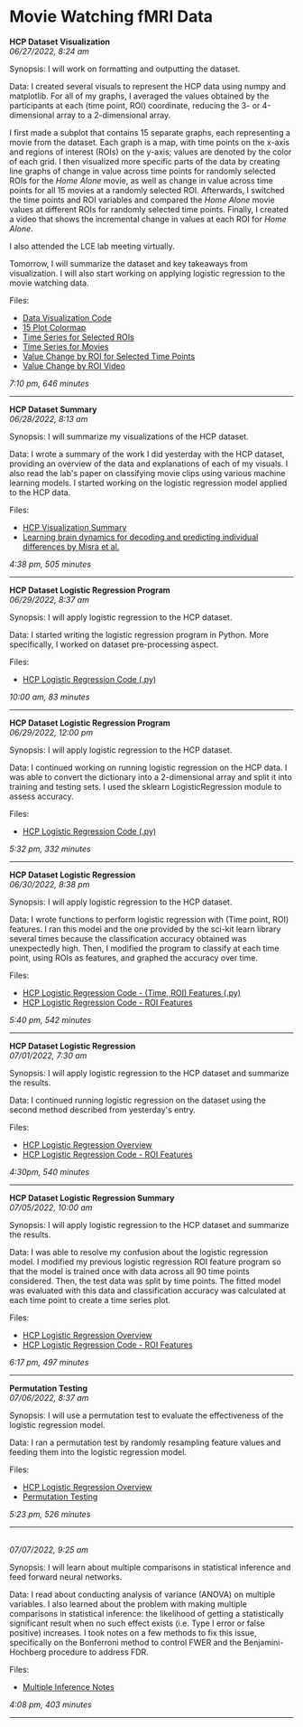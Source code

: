 # Movie Watching fMRI Data

<b>HCP Dataset Visualization</b><br>
<i>06/27/2022, 8:24 am</i>


Synopsis: I will work on formatting and outputting the dataset.

Data: I created several visuals to represent the HCP data using numpy and matplotlib. For all of my graphs, I averaged the values obtained by the participants at each (time point, ROI) coordinate, reducing the 3- or 4-dimensional array to a 2-dimensional array. 

I first made a subplot that contains 15 separate graphs, each representing a movie from the dataset. Each graph is a map, with time points on the x-axis and regions of interest (ROIs) on the y-axis; values are denoted by the color of each grid. I then visualized more specific parts of the data by creating line graphs of change in value across time points for randomly selected ROIs for the *Home Alone* movie, as well as change in value across time points for all 15 movies at a randomly selected ROI. Afterwards, I switched the time points and ROI variables and compared the *Home Alone* movie values at different ROIs for randomly selected time points. Finally, I created a video that shows the incremental change in values at each ROI for *Home Alone*. 

I also attended the LCE lab meeting virtually.

Tomorrow, I will summarize the dataset and key takeaways from visualization. I will also start working on applying logistic regression to the movie watching data.

Files:
* [Data Visualization Code](./hcp_data/data.ipynb)
* [15 Plot Colormap](./hcp_data/roi_timeseries_map.png)
* [Time Series for Selected ROIs](./hcp_data/time_rois.png)
* [Time Series for Movies](./hcp_data/time_movies.png)
* [Value Change by ROI for Selected Time Points](./hcp_data/roi_times.png)
* [Value Change by ROI Video](./hcp_data/homealone_vid.mp4)

<i>7:10 pm, 646 minutes</i>

---

<b>HCP Dataset Summary</b><br>
<i>06/28/2022, 8:13 am</i>


Synopsis: I will summarize my visualizations of the HCP dataset.

Data: I wrote a summary of the work I did yesterday with the HCP dataset, providing an overview of the data and explanations of each of my visuals. I also read the lab's paper on classifying movie clips using various machine learning models. I started working on the logistic regression model applied to the HCP data.

Files:
* [HCP Visualization Summary](./hcp_data/hcp_summary.md)
* [Learning brain dynamics for decoding and predicting individual differences by Misra et al.](https://journals.plos.org/ploscompbiol/article?id=10.1371/journal.pcbi.1008943)

<i>4:38 pm, 505 minutes</i>

---

<b>HCP Dataset Logistic Regression Program</b><br>
<i>06/29/2022, 8:37 am</i>


Synopsis: I will apply logistic regression to the HCP dataset.

Data: I started writing the logistic regression program in Python. More specifically, I worked on dataset pre-processing aspect. 

Files:
* [HCP Logistic Regression Code (.py)](./hcp_data/logreg_timefeature.py)

<i>10:00 am, 83 minutes</i>

---

<b>HCP Dataset Logistic Regression Program</b><br>
<i>06/29/2022, 12:00 pm</i>


Synopsis: I will apply logistic regression to the HCP dataset.

Data: I continued working on running logistic regression on the HCP data. I was able to convert the dictionary into a 2-dimensional array and split it into training and testing sets. I used the sklearn LogisticRegression module to assess accuracy.

Files:
* [HCP Logistic Regression Code (.py)](./hcp_data/logreg_timefeature.py)

<i>5:32 pm, 332 minutes</i>

---

<b>HCP Dataset Logistic Regression</b><br>
<i>06/30/2022, 8:38 pm</i>


Synopsis: I will apply logistic regression to the HCP dataset.

Data: I wrote functions to perform logistic regression with (Time point, ROI) features. I ran this model and the one provided by the sci-kit learn library several times because the classification accuracy obtained was unexpectedly high. Then, I modified the program to classify at each time point, using ROIs as features, and graphed the accuracy over time. 

Files:
* [HCP Logistic Regression Code - (Time, ROI) Features (.py)](./hcp_data/logreg_timefeature.py)
* [HCP Logistic Regression Code - ROI Features](./hcp_data/hcp_logreg_indivtime.ipynb)

<i>5:40 pm, 542 minutes</i>

---

<b>HCP Dataset Logistic Regression</b><br>
<i>07/01/2022, 7:30 am</i>


Synopsis: I will apply logistic regression to the HCP dataset and summarize the results.

Data: I continued running logistic regression on the dataset using the second method described from yesterday's entry.

Files:
* [HCP Logistic Regression Overview](./hcp_data/hcp_logreg.md)
* [HCP Logistic Regression Code - ROI Features](./hcp_data/hcp_logreg_indivtime.ipynb)

<i>4:30pm, 540 minutes</i>

---

<b>HCP Dataset Logistic Regression Summary</b><br>
<i>07/05/2022, 10:00 am</i>


Synopsis: I will apply logistic regression to the HCP dataset and summarize the results.

Data: I was able to resolve my confusion about the logistic regression model. I modified my previous logistic regression ROI feature program so that the model is trained once with data across all 90 time points considered. Then, the test data was split by time points. The fitted model was evaluated with this data and classification accuracy was calculated at each time point to create a time series plot.

Files:
* [HCP Logistic Regression Overview](./hcp_data/hcp_logreg.md)
* [HCP Logistic Regression Code - ROI Features](./hcp_data/hcp_logreg_indivtime.ipynb)

<i>6:17 pm, 497 minutes</i>

---

<b>Permutation Testing</b><br>
<i>07/06/2022, 8:37 am</i>


Synopsis: I will use a permutation test to evaluate the effectiveness of the logistic regression model.

Data: I ran a permutation test by randomly resampling feature values and feeding them into the logistic regression model.

Files:
* [HCP Logistic Regression Overview](./hcp_data/hcp_logreg.md)
* [Permutation Testing](./hcp_data/hcp_log_reg_permtest.ipynb)

<i>5:23 pm, 526 minutes</i>

---

<b></b><br>
<i>07/07/2022, 9:25 am</i>


Synopsis: I will learn about multiple comparisons in statistical inference and feed forward neural networks.

Data: I read about conducting analysis of variance (ANOVA) on multiple variables. I also learned about the problem with making multiple comparisons in statistical inference: the likelihood of getting a statistically significant result when no such effect exists (i.e. Type I error or false positive) increases. I took notes on a few methods to fix this issue, specifically on the Bonferroni method to control FWER and the Benjamini-Hochberg procedure to address FDR.

Files:
* [Multiple Inference Notes](./multiple_inference.md)

<i>4:08 pm, 403 minutes</i>

---